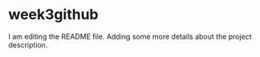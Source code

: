 # week3github
I am editing the README file. Adding some more details about the project description.
